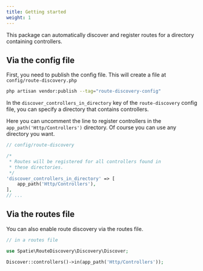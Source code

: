 ```yaml
---
title: Getting started
weight: 1
---
```


This package can automatically discover and register routes for a directory containing controllers.

## Via the config file

First, you need to publish the config file. This will create a file at `config/route-discovery.php`

```bash
php artisan vendor:publish --tag="route-discovery-config"
```

In the `discover_controllers_in_directory` key of the `route-discovery` config file, you can specify a directory that contains controllers.

Here you can uncomment the line to register controllers in the `app_path('Http/Controllers')` directory. Of course you can use any directory you want.

```php
// config/route-discovery

/*
 * Routes will be registered for all controllers found in
 * these directories.
 */
'discover_controllers_in_directory' => [
    app_path('Http/Controllers'),
],
// ...
```

## Via the routes file

You can also enable route discovery via the routes file.

```php
// in a routes file

use Spatie\RouteDiscovery\Discovery\Discover;

Discover::controllers()->in(app_path('Http/Controllers'));
```





